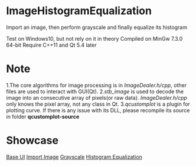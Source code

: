 # ImageHistogramEqualization
Import an image, then perform grayscale and finally equalize its histogram

Test on Windows10, but not rely on it in theory
Compiled on MinGw 7.3.0 64-bit
Require C++11 and Qt 5.4 later

# Note
1.The core algorithms for image processing is in *ImageDealer.h/cpp*, other files are used to interact with GUI(Qt).
2.*stb_image* is used to decode the image into an consecutive array of pixels(or raw data). *ImageDealer.h/cpp* only knows the pixel array, not any class in Qt.
3.*qcustomplot* is a plugin for plotting curve. If there is any issue with its DLL, please recompile its source in folder **qcustomplot-source**

# Showcase
[Base UI](Showcases/BaseUI.png)
[Import Image](Showcases/Origin.png)
[Grayscale](Showcases/Grayscale.png)
[Histogram Equalization](Showcases/Equalization.png)
